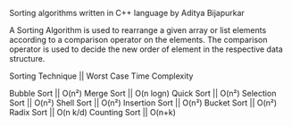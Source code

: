 Sorting algorithms written in C++ language by Aditya Bijapurkar

A Sorting Algorithm is used to rearrange a given array or list elements according to a comparison operator on the elements. The comparison operator is used to decide the new order of element in the respective data structure.

Sorting Technique || Worst Case Time Complexity

Bubble Sort || O(n²)
Merge Sort || O(n logn)
Quick Sort || O(n²)
Selection Sort || O(n²)
Shell Sort || O(n²)
Insertion Sort || O(n²)
Bucket Sort || O(n²)
Radix Sort || O(n k/d)
Counting Sort || O(n+k)
